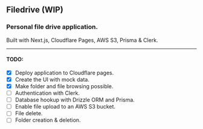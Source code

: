 ## Filedrive (WIP)

### Personal file drive application.

Built with Next.js, Cloudflare Pages, AWS S3, Prisma & Clerk.
___
#### TODO:

- [x] Deploy application to Cloudflare pages.
- [x] Create the UI with mock data.
- [x] Make folder and file browsing possible.
- [ ] Authentication with Clerk.
- [ ] Database hookup with Drizzle ORM and Prisma.
- [ ] Enable file upload to an AWS S3 bucket.
- [ ] File delete.
- [ ] Folder creation & deletion.